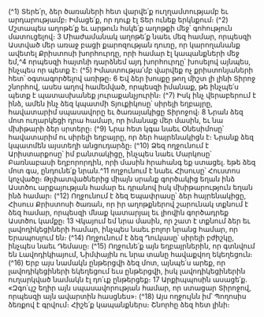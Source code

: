
(^1) Տերե՛ր, ձեր ծառաների հետ վարվե՛ք ուղղամտությամբ եւ արդարությամբ։ Իմացե՛ք, որ դուք էլ Տեր ունեք երկնքում։
(^2) Մշտապես աղոթե՛ք եւ արթուն հսկե՛ք աղոթքի մեջ՝ գոհություն մատուցելով։ 3 Միաժամանակ աղոթե՛ք նաեւ մեզ
համար, որպեսզի Աստված մեր առաջ բացի քարոզության դուռը, որ կարողանանք ավետել Քրիստոսի խորհուրդը, որի
համար էլ կապանքների մեջ եմ,^4 որպեսզի հայտնի դարձնեմ այդ խորհուրդը՝ խոսելով այնպես, ինչպես որ պետք է։
(^5) Իմաստությա՛մբ վարվեք ոչ քրիստոնյաների հետ՝ օգտագործելով առիթը։ 6 Եվ ձեր խոսքը թող միշտ լի լինի Տիրոջ
շնորհով, ասես աղով համեմված, որպեսզի իմանաք, թե ինչպե՛ս պետք է պատասխանեք յուրաքանչյուրին։
(^7) Իսկ ինչ վերաբերում է ինձ, ամեն ինչ ձեզ կպատմի Տյուքիկոսը՝ սիրելի եղբայրը, հավատարիմ սպասավորը եւ
ծառայակիցը Տիրոջով։ 8 Նրան ձեզ մոտ ուղարկեցի դրա համար, որ իմանաք մեր մասին, եւ նա մխիթարի ձեր սրտերը։
(^9) Նրա հետ կգա նաեւ Օնեսիմոսը՝ հավատարիմ ու սիրելի եղբայրը, որ ձեր հայրենակիցն է։ Նրանք ձեզ կպատմեն
այստեղի անցուդարձը։
(^10) Ձեզ ողջունում է Արիստարքոսը՝ իմ բանտակիցը, ինչպես նաեւ Մարկոսը՝ Բառնաբասի եղբորորդին, որի մասին
հրահանգ եք ստացել. եթե ձեզ մոտ գա, ընդունե՛ք նրան.^11 ողջունում է նաեւ Հիսուսը՝ Հուստոս կոչվածը։
Թլփատվածներից միայն սրանք գործակից եղան ինձ Աստծու արքայության համար եւ դրանով իսկ մխիթարություն
եղան ինձ համար։
(^12) Ողջունում է ձեզ Եպափրասը՝ ձեր հայրենակիցը, Հիսուս Քրիստոսի ծառան, որ իր աղոթքներով շարունակ տքնում
է ձեզ համար, որպեսզի մնաք կատարյալ եւ լիովին գործադրեք Աստծու կամքը։ 13 Վկայում եմ նրա մասին, որ շատ է
տքնում ձեր եւ լավոդիկեցիների համար, ինչպես նաեւ բոլոր նրանց համար, որ Երապոսլում են։
(^14) Ողջունում է ձեզ Ղուկասը՝ սիրելի բժիշկը, ինչպես նաեւ Դեմասը։
(^15) Ողջունե՛ք այն եղբայրներին, որ գտնվում են Լավոդիկիայում, Նիմփային ու նրա տանը հավաքվող եկեղեցուն։
(^16) Երբ այս նամակն ընթերցվի ձեզ մոտ, այնպե՛ս արեք, որ լավոդիկեցիների եկեղեցում եւս ընթերցվի, իսկ
լավոդիկեցիներին ուղարկված նամակն էլ դո՛ւք ընթերցեք։ 17 Արքիպպոսին ասացե՛ք. «Զգո՛ւյշ եղիր այն
սպասավորության համար, որ ստացար Տիրոջով, որպեսզի այն ավարտին հասցնես»։
(^18) Այս ողջույնն իմ՝ Պողոսիս ձեռքով է գրվում։ Հիշե՛ք կապանքներս։ Շնորհը ձեզ հետ լինի։


